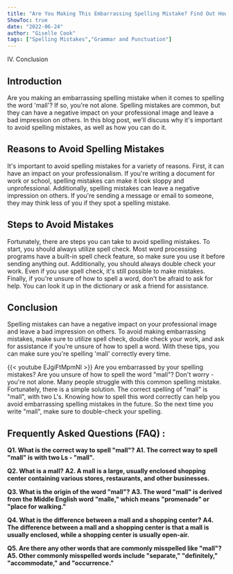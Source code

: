 ```yaml
---
title: "Are You Making This Embarrassing Spelling Mistake? Find Out How to Spell 'Mall' Now!"
ShowToc: true 
date: "2022-06-24"
author: "Giselle Cook" 
tags: ["Spelling Mistakes","Grammar and Punctuation"]
---
```

IV. Conclusion 

## Introduction
Are you making an embarrassing spelling mistake when it comes to spelling the word 'mall'? If so, you're not alone. Spelling mistakes are common, but they can have a negative impact on your professional image and leave a bad impression on others. In this blog post, we'll discuss why it's important to avoid spelling mistakes, as well as how you can do it. 

## Reasons to Avoid Spelling Mistakes
It's important to avoid spelling mistakes for a variety of reasons. First, it can have an impact on your professionalism. If you're writing a document for work or school, spelling mistakes can make it look sloppy and unprofessional. Additionally, spelling mistakes can leave a negative impression on others. If you're sending a message or email to someone, they may think less of you if they spot a spelling mistake. 

## Steps to Avoid Mistakes
Fortunately, there are steps you can take to avoid spelling mistakes. To start, you should always utilize spell check. Most word processing programs have a built-in spell check feature, so make sure you use it before sending anything out. Additionally, you should always double check your work. Even if you use spell check, it's still possible to make mistakes. Finally, if you're unsure of how to spell a word, don't be afraid to ask for help. You can look it up in the dictionary or ask a friend for assistance. 

## Conclusion
Spelling mistakes can have a negative impact on your professional image and leave a bad impression on others. To avoid making embarrassing mistakes, make sure to utilize spell check, double check your work, and ask for assistance if you're unsure of how to spell a word. With these tips, you can make sure you're spelling 'mall' correctly every time.

{{< youtube EJgiFtMpmNI >}} 
Are you embarrassed by your spelling mistakes? Are you unsure of how to spell the word "mall"? Don't worry - you're not alone. Many people struggle with this common spelling mistake. Fortunately, there is a simple solution. The correct spelling of "mall" is "mall", with two L's. Knowing how to spell this word correctly can help you avoid embarrassing spelling mistakes in the future. So the next time you write "mall", make sure to double-check your spelling.

## Frequently Asked Questions (FAQ) :
**Q1. What is the correct way to spell "mall"?**
**A1. The correct way to spell "mall" is with two Ls - "mall".**

**Q2. What is a mall?**
**A2. A mall is a large, usually enclosed shopping center containing various stores, restaurants, and other businesses.**

**Q3. What is the origin of the word "mall"?**
**A3. The word "mall" is derived from the Middle English word "malle," which means "promenade" or "place for walking."**

**Q4. What is the difference between a mall and a shopping center?**
**A4. The difference between a mall and a shopping center is that a mall is usually enclosed, while a shopping center is usually open-air.**

**Q5. Are there any other words that are commonly misspelled like "mall"?**
**A5. Other commonly misspelled words include "separate," "definitely," "accommodate," and "occurrence."**





